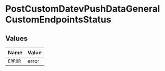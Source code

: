 # PostCustomDatevPushDataGeneralCustomEndpointsStatus


## Values

| Name    | Value   |
| ------- | ------- |
| `ERROR` | error   |